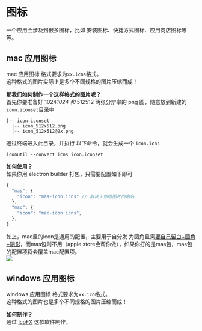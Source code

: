 # 图标

一个应用会涉及到很多图标，比如 安装图标、快捷方式图标、应用商店图标等等。

## mac 应用图标

mac 应用图标 格式要求为`xx.icns`格式。  
这种格式的图片实际上是多个不同规格的图片压缩而成！

**那我们如何制作一个这样格式的图片呢？**  
首先你要准备好 1024*1024 和 512*512 两张分辨率的 png 图，随意放到新建的`icon.iconset`目录中

```
|-- icon.iconset
  |-- icon_512x512.png
  |-- icon_512x512@2x.png
```

通过终端进入此目录，并执行 以下命令，就会生成一个 `icon.icns`

```
iconutil --convert icns icon.iconset
```

**如何使用？**    
如果你用 electron builder 打包，只需要配置如下即可

```js title="electron-builder.json"
{
  "mas": {
    "icon": "mas-icon.icns" // 取决于你给图片的命名
  },
  "mac": {
    "icon": "mac-icon.icns",
  },
}
```

如上，mac里的icon是通用的配置，主要用于自分发 为圆角且需[要自己留白+圆角+阴影](https://developer.apple.com/design/resources)，而mas包则不用（apple store会帮你做），如果你打的是mas包，mas包的配置项将会覆盖mac配置项。   
![](https://img.dingshaohua.com/book-fe/202408281359657.jpg)


## windows 应用图标

windows 应用图标 格式要求为`xx.ico`格式。  
这种格式的图片也是多个不同规格的图片压缩而成！

**如何制作？**   
通过 [IcoFX](https://img.dingshaohua.com/book-fe/202408281405527.zip) 这款软件制作。
